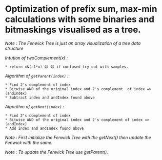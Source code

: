 # Optimization of prefix sum, max-min calculations with some binaries and bitmaskings visualised as a tree.

_Note : The Fenwick Tree is just an array visualization of a tree data structure_

_Intution of twoComplement(x) :_

    * return x&(-1*x) 😄 😆 if confused try out with samples.

_Algorithm of `getParent(index)` :_

    * Find 2's complement of index
    * Bitwise AND of the original index and 2's complement  of index => (andIndex)
    * Subtract index and andIndex found above

_Algorithm of `getNext(index)` :_

    * Find 2's complement of index
    * Bitwise AND of the original index and 2's complement of index => (andIndex)
    * Add index and andIndex found above

_Note : First initialize the Fenwick Tree with the getNext() then update the Fenwick with the same._

_Note : To update the Fenwick Tree use getParent()._
